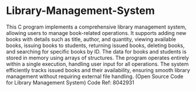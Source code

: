 # Library-Management-System

This C program implements a comprehensive library management system, allowing users to manage book-related operations. It supports adding new books with details such as title, author, and quantity, viewing available books, issuing books to students, returning issued books, deleting books, and searching for specific books by ID. The data for books and students is stored in memory using arrays of structures. The program operates entirely within a single execution, handling user input for all operations. The system efficiently tracks issued books and their availability, ensuring smooth library management without requiring external file handling.
(Open Source Code for Library Management System)
Code Ref: 8042931
  

